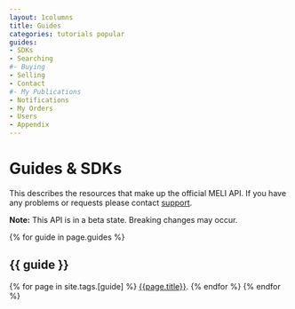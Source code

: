 ```yaml
---
layout: 1columns
title: Guides
categories: tutorials popular
guides: 
- SDKs
- Searching
#- Buying
- Selling
- Contact
#- My Publications
- Notifications
- My Orders
- Users
- Appendix
---
```


# Guides & SDKs

This describes the resources that make up the official MELI API. If
you have any problems or requests please contact
[support](mailto:developers@mercadolibre.com?subject=Meli-API).

**Note:** This API is in a beta state. Breaking changes may occur.


{% for guide in page.guides %}
## {{ guide }}
{% for page in site.tags.[guide] %}
[{{page.title}}]({{page.url}}).
{% endfor %}
{% endfor %}

